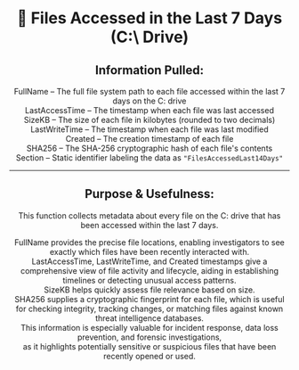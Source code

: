 <div align="center">

# 📂 Files Accessed in the Last 7 Days (C:\ Drive)

## **Information Pulled:**  
FullName – The full file system path to each file accessed within the last 7 days on the C: drive  
LastAccessTime – The timestamp when each file was last accessed  
SizeKB – The size of each file in kilobytes (rounded to two decimals)  
LastWriteTime – The timestamp when each file was last modified  
Created – The creation timestamp of each file  
SHA256 – The SHA-256 cryptographic hash of each file's contents  
Section – Static identifier labeling the data as `"FilesAccessedLast14Days"`

---

## **Purpose & Usefulness:**  
This function collects metadata about every file on the C: drive that has been accessed within the last 7 days.

FullName provides the precise file locations, enabling investigators to see exactly which files have been recently interacted with.  
LastAccessTime, LastWriteTime, and Created timestamps give a comprehensive view of file activity and lifecycle, aiding in establishing timelines or detecting unusual access patterns.  
SizeKB helps quickly assess file relevance based on size.  
SHA256 supplies a cryptographic fingerprint for each file, which is useful for checking integrity, tracking changes, or matching files against known threat intelligence databases.  
This information is especially valuable for incident response, data loss prevention, and forensic investigations,  
as it highlights potentially sensitive or suspicious files that have been recently opened or used.

</div>
